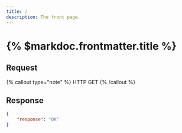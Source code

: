 ```yaml
---
title: /
description: The front page.
---
```


# {% $markdoc.frontmatter.title %}

## Request
{% callout type="note" %}
HTTP GET
{% /callout %}

## Response
```json
{
    "response": "OK"
}
```
